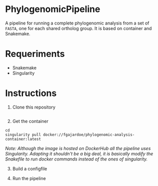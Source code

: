 # PhylogenomicPipeline

A pipeline for running a complete phylogenomic analysis from a set of `FASTA`, one for each shared ortholog group. It is based on container and Snakemake.

# Requeriments

+ Snakemake
+ Singularity

# Instructions

1. Clone this repository

```

```

2. Get the container



```
cd 
singularity pull docker://fgajardoe/phylogenomic-analysis-container:latest
```

_Note: Although the image is hosted on DockerHub all the pipeline uses Singularity. Adapting it shouldn't be a big deal, it is basically modify the Snakefile to run docker commands instead of the ones of singularity._

3. Build a configfile



4. Run the pipeline




